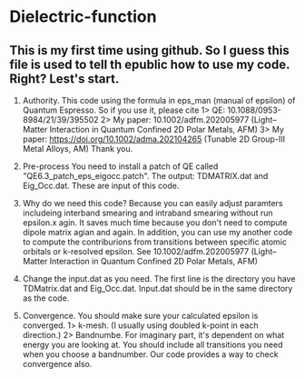 # Dielectric-function
This is my first time using github. So I guess this file is used to tell th epublic how to use my code. Right?
Lest's start.
------------------------
1. Authority. 
This code using the formula in eps_man (manual of epsilon) of Quantum Espresso. 
So if you use it, please cite 
1> QE: 10.1088/0953-8984/21/39/395502
2> My paper: 10.1002/adfm.202005977  (Light–Matter Interaction in Quantum Confined 2D Polar Metals, AFM)
3> My paper: https://doi.org/10.1002/adma.202104265 (Tunable 2D Group-III Metal Alloys, AM)
Thank you.

2. Pre-process
You need to install a patch of QE called "QE6.3_patch_eps_eigocc.patch".
The output: TDMATRIX.dat and Eig_Occ.dat. These are input of this code.

3. Why do we need this code?
Because you can easily adjust paramters includeing interband smearing and intraband smearing without run epsilon.x agin.
It saves much time because you don't need to compute dipole matrix agian and again.
In addition, you can use my another code to compute the contriburions from transitions between specific atomic orbitals or k-resolved epsilon.
See 10.1002/adfm.202005977 (Light–Matter Interaction in Quantum Confined 2D Polar Metals, AFM)

4. Change the input.dat as you need.
The first line is the directory you have TDMatrix.dat and Eig_Occ.dat.
Input.dat should be in the same directory as the code.

5. Convergence.
You should make sure your calculated epsilon is converged.
1> k-mesh. (I usually using doubled k-point in each direction.)
2> Bandnumbe. For imaginary part, it's dependent on what energy you are looking at. You should include all transitions you need when you choose a bandnumber. Our code provides a way to check convergence also. 




